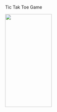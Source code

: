 Tic Tak Toe Game

<img src="https://github.com/user-attachments/assets/854bac7b-a2e0-4092-abae-1a95ef38532c" Width="150"  Height="300">

